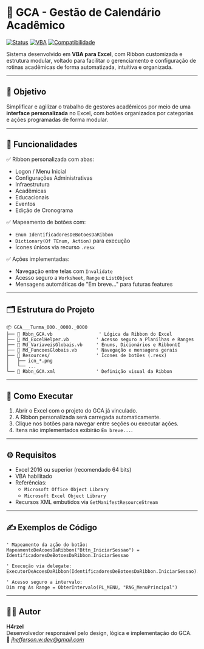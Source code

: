 # 📘 GCA - Gestão de Calendário Acadêmico 

[![Status](https://img.shields.io/badge/status-em%20desenvolvimento-yellow)](https://github.com)
[![VBA](https://img.shields.io/badge/plataforma-Excel%20VBA-blue)](https://learn.microsoft.com/pt-br/office/vba/api/overview/excel)
[![Compatibilidade](https://img.shields.io/badge/Excel-2016%20ou%20superior-green)](https://www.microsoft.com/)

Sistema desenvolvido em **VBA para Excel**, com Ribbon customizada e estrutura modular, voltado para facilitar o gerenciamento e configuração de rotinas acadêmicas de forma automatizada, intuitiva e organizada.

---

## 🧠 Objetivo

Simplificar e agilizar o trabalho de gestores acadêmicos por meio de uma **interface personalizada** no Excel, com botões organizados por categorias e ações programadas de forma modular.

---

## 🔧 Funcionalidades

✅ Ribbon personalizada com abas:
- Logon / Menu Inicial
- Configurações Administrativas
- Infraestrutura
- Acadêmicas
- Educacionais
- Eventos
- Edição de Cronograma

✅ Mapeamento de botões com:
- `Enum IdentificadoresDeBotoesDaRibbon`
- `Dictionary(Of TEnum, Action)` para execução
- Ícones únicos via recurso `.resx`

✅ Ações implementadas:
- Navegação entre telas com `Invalidate`
- Acesso seguro a `Worksheet`, `Range` e `ListObject`
- Mensagens automáticas de "Em breve..." para futuras features

---

## 🗂️ Estrutura do Projeto

```
📦 GCA___Turma_000._0000._0000
├── 📄 Rbbn_GCA.vb                 ' Lógica da Ribbon do Excel
├── 📄 Md_ExcelHelper.vb          ' Acesso seguro a Planilhas e Ranges
├── 📄 Md_VariaveisGlobais.vb     ' Enums, Dicionários e RibbonUI
├── 📄 Md_FuncoesGlobais.vb       ' Navegação e mensagens gerais
├── 📁 Resources/                 ' Ícones de botões (.resx)
│   ├── icn_*.png
│   └── ...
└── 📄 Rbbn_GCA.xml               ' Definição visual da Ribbon
```

---

## 🚀 Como Executar

1. Abrir o Excel com o projeto do GCA já vinculado.
2. A Ribbon personalizada será carregada automaticamente.
3. Clique nos botões para navegar entre seções ou executar ações.
4. Itens não implementados exibirão `Em breve...`.

---

## ⚙️ Requisitos

- Excel 2016 ou superior (recomendado 64 bits)
- VBA habilitado
- Referências:
  - `Microsoft Office Object Library`
  - `Microsoft Excel Object Library`
- Recursos XML embutidos via `GetManifestResourceStream`

---

## ✍️ Exemplos de Código

```vbnet
' Mapeamento da ação do botão:
MapeamentoDeAcoesDaRibbon("Bttn_IniciarSessao") = IdentificadoresDeBotoesDaRibbon.IniciarSessao

' Execução via delegate:
ExecutorDeAcoesDaRibbon(IdentificadoresDeBotoesDaRibbon.IniciarSessao).Invoke()

' Acesso seguro a intervalo:
Dim rng As Range = ObterIntervalo(PL_MENU, "RNG_MenuPrincipal")
```

---

## 👨‍💻 Autor

**H4rzel**  
Desenvolvedor responsável pelo design, lógica e implementação do GCA.  
📧 *jhefferson.w.dev@gmail.com* 

